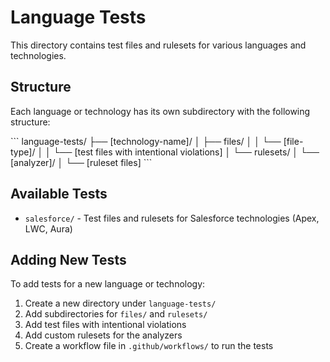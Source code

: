 # Language Tests

This directory contains test files and rulesets for various languages and technologies.

## Structure

Each language or technology has its own subdirectory with the following structure:

\`\`\`
language-tests/
├── [technology-name]/
│   ├── files/
│   │   └── [file-type]/
│   │       └── [test files with intentional violations]
│   └── rulesets/
│       └── [analyzer]/
│           └── [ruleset files]
\`\`\`

## Available Tests

- `salesforce/` - Test files and rulesets for Salesforce technologies (Apex, LWC, Aura)

## Adding New Tests

To add tests for a new language or technology:

1. Create a new directory under `language-tests/`
2. Add subdirectories for `files/` and `rulesets/`
3. Add test files with intentional violations
4. Add custom rulesets for the analyzers
5. Create a workflow file in `.github/workflows/` to run the tests

